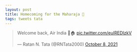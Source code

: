 ```yaml
---
layout: post
title: Homecoming for the Maharaja 👑
tags: tweets tata
---
```


<blockquote class="twitter-tweet"><p lang="en" dir="ltr">Welcome back, Air India 🛬🏠 <a href="https://t.co/euIREDIzkV">pic.twitter.com/euIREDIzkV</a></p>&mdash; Ratan N. Tata (@RNTata2000) <a href="https://twitter.com/RNTata2000/status/1446431109122650118?ref_src=twsrc%5Etfw">October 8, 2021</a></blockquote> <script async src="https://platform.twitter.com/widgets.js" charset="utf-8"></script>